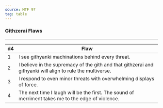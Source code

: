 ```yaml
---
source: MTF 97
tag: table
---
```


### Githzerai Flaws
---
|d4|Flaw|
|----|------------|
|1|I see githyanki machinations behind every threat.|
|2|I believe in the supremacy of the gith and that githzerai and githyanki will align to rule the multiverse.|
|3|I respond to even minor threats with overwhelming displays of force.|
|4|The next time I laugh will be the first. The sound of merriment takes me to the edge of violence.|
